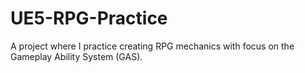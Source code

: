 # UE5-RPG-Practice
A project where I practice creating RPG mechanics with focus on the Gameplay Ability System (GAS).  

